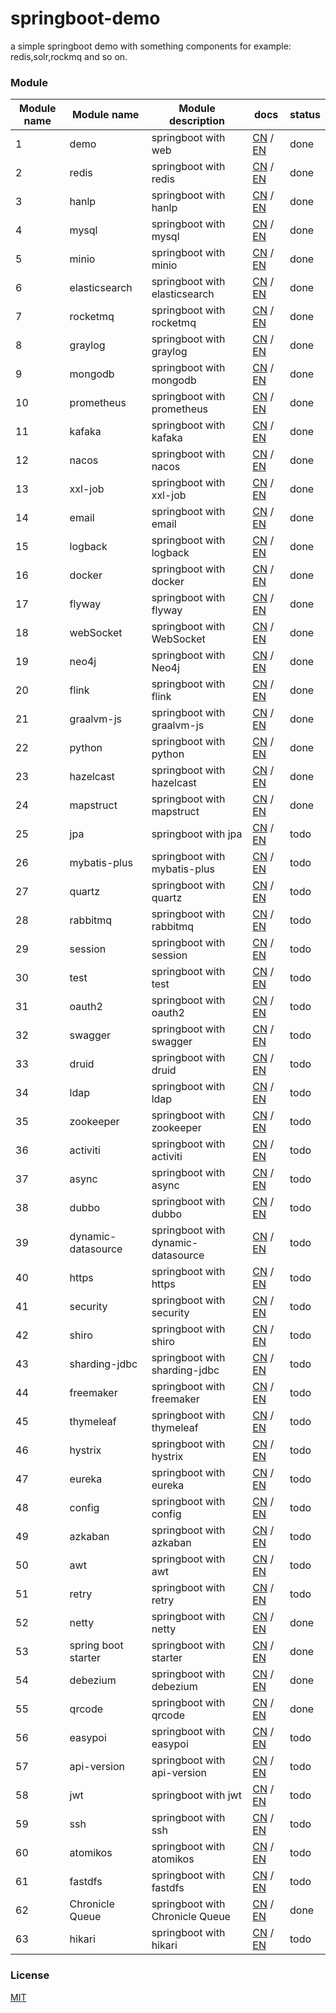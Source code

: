 # springboot-demo

a simple springboot demo with something components for example: redis,solr,rockmq and so on.


###  Module 

| Module name | Module name           | Module description                 | docs                                                                                                                                                                            | status |
|-------------|-----------------------|------------------------------------|---------------------------------------------------------------------------------------------------------------------------------------------------------------------------------|--------|
| 1           | demo                  | springboot with web                | [CN](http://www.liuhaihua.cn/archives/710149.html) / [EN](https://jxausea.medium.com/%E4%B8%80-create-springboot-module-8ed28523a961)                                           | done   |
| 2           | redis                 | springboot with redis              | [CN](http://www.liuhaihua.cn/archives/710158.html) / [EN](https://jxausea.medium.com/springboot-integrated-redis-entry-demo-ea8084843856)                                       | done   |
| 3           | hanlp                 | springboot with hanlp              | [CN](http://www.liuhaihua.cn/archives/710210.html) / [EN](https://jxausea.medium.com/springboot-integrated-hanlp-quick-start-demo-d90e0256e2da)                                 | done   |
| 4           | mysql                 | springboot with mysql              | [CN](http://www.liuhaihua.cn/archives/710165.html) / [EN](https://jxausea.medium.com/springboot-integrated-mysql-entry-demo-0a94a78bdb60)                                       | done   |
| 5           | minio                 | springboot with minio              | [CN](http://www.liuhaihua.cn/archives/710171.html) / [EN](https://jxausea.medium.com/springboot-integrated-minio-quick-start-tutorial-8ef1afe3f9e5)                             | done   |
| 6           | elasticsearch         | springboot with elasticsearch      | [CN](http://www.liuhaihua.cn/archives/710195.html) / [EN](https://jxausea.medium.com/springboot-integrated-elasticsearch-quick-start-demo-cdc17e5380eb)                         | done   |
| 7           | rocketmq              | springboot with rocketmq           | [CN](http://www.liuhaihua.cn/archives/710205.html) / [EN](https://jxausea.medium.com/springboot-integrated-rocketmq-q-quick-start-demo-96aeff8738e7)                            | done   |
| 8           | graylog               | springboot with graylog            | [CN](http://www.liuhaihua.cn/archives/710178.html) / [EN](https://jxausea.medium.com/springboot-integrated-graylog-quick-start-demo-b10b0be04a93)                               | done   |
| 9           | mongodb               | springboot with mongodb            | [CN](http://www.liuhaihua.cn/archives/710188.html) / [EN](https://jxausea.medium.com/springboot-integrated-mongodb-quick-start-demo-78c54e55cc88)                               | done   |
| 10          | prometheus            | springboot with prometheus         | [CN](http://www.liuhaihua.cn/archives/710215.html) / [EN](https://jxausea.medium.com/springboot-integrated-prometheus-quick-start-demo-cdfefd789b48)                            | done   |
| 11          | kafaka                | springboot with kafaka             | [CN](http://www.liuhaihua.cn/archives/710233.html) / [EN](https://jxausea.medium.com/springboot-integrated-kafka-quick-start-demo-c5f217b93336)                                 | done   |
| 12          | nacos                 | springboot with nacos              | [CN](http://www.liuhaihua.cn/archives/710246.html) / [EN](https://medium.com/@jxausea/springboot-intergrated-nacos-quick-start-demo-acca4f5cf749)                               | done   |
| 13          | xxl-job               | springboot with xxl-job            | [CN](http://www.liuhaihua.cn/archives/710250.html) / [EN](https://jxausea.medium.com/springboot-integrated-xxl-job-quick-start-demo-36d28da2f6fe)                               | done   |
| 14          | email                 | springboot with email              | [CN](http://www.liuhaihua.cn/archives/710258.html) / [EN](https://jxausea.medium.com/springboot-integrated-mail-quick-start-demo-f3001c4c52f3)                                  | done   |
| 15          | logback               | springboot with logback            | [CN](http://www.liuhaihua.cn/archives/710275.html) / [EN](https://jxausea.medium.com/springboot-integrates-logback-to-print-color-logs-0062baeaae43)                            | done   |
| 16          | docker                | springboot with docker             | [CN](http://www.liuhaihua.cn/archives/710227.html) / [EN](https://jxausea.medium.com/springboot-integrated-docker-quick-start-demo-3638a847bf8e)                                | done   |
| 17          | flyway                | springboot with flyway             | [CN](http://www.liuhaihua.cn/archives/710280.html) / [EN](https://jxausea.medium.com/spring-boot-integrated-flyway-quick-start-demo-177e49e5d1ab)                               | done   |
| 18          | webSocket             | springboot with WebSocket          | [CN](http://www.liuhaihua.cn/archives/710240.html) / [EN](https://jxausea.medium.com/springboot-integrated-websocket-quick-start-demo-45c889c42ec3)                             | done   |
| 19          | neo4j                 | springboot with Neo4j              | [CN](http://www.liuhaihua.cn/archives/710286.html) / [EN](https://jxausea.medium.com/spring-boot-integrates-neo4j-to-implement-a-simple-knowledge-graph-fca16db05ead)           | done   |
| 20          | flink                 | springboot with flink              | [CN](http://www.liuhaihua.cn/archives/710270.html) / [EN](https://jxausea.medium.com/springboot-integrated-flink-quick-start-demo-1f9287770f26)                                 | done   |
| 21          | graalvm-js            | springboot with graalvm-js         | [CN](http://www.liuhaihua.cn/archives/710296.html) / [EN](https://jxausea.medium.com/spring-boot-integrated-graalvm-js-engine-quick-start-demo-5ee370b9b604)                    | done   |
| 22          | python                | springboot with python             | [CN](http://www.liuhaihua.cn/archives/710307.html) / [EN](https://jxausea.medium.com/spring-boot-integrated-python-engine-quick-start-demo-24d3f96cc4aa)                        | done   |
| 23          | hazelcast             | springboot with hazelcast          | [CN](http://www.liuhaihua.cn/archives/710310.html) / [EN](https://jxausea.medium.com/spring-boot-integrated-hazelcast-implements-distributed-cache-8a83d9ba21df)                | done   |
| 24          | mapstruct             | springboot with mapstruct          | [CN](http://www.liuhaihua.cn/archives/710319.html) / [EN](https://jxausea.medium.com/spring-boot-integrated-mapstruct-quick-start-demo-9246a57ed906)                            | done   |
| 25          | jpa                   | springboot with jpa                | [CN](###) / [EN](###)                                                                                                                                                           | todo   |
| 26          | mybatis-plus          | springboot with mybatis-plus       | [CN](###) / [EN](###)                                                                                                                                                           | todo   |
| 27          | quartz                | springboot with quartz             | [CN](###) / [EN](###)                                                                                                                                                           | todo   |
| 28          | rabbitmq              | springboot with rabbitmq           | [CN](###) / [EN](###)                                                                                                                                                           | todo   |
| 29          | session               | springboot with session            | [CN](###) / [EN](###)                                                                                                                                                           | todo   |
| 30          | test                  | springboot with test               | [CN](###) / [EN](###)                                                                                                                                                           | todo   |
| 31          | oauth2                | springboot with oauth2             | [CN](###) / [EN](###)                                                                                                                                                           | todo   |
| 32          | swagger               | springboot with swagger            | [CN](###) / [EN](###)                                                                                                                                                           | todo   |
| 33          | druid                 | springboot with druid              | [CN](###) / [EN](###)                                                                                                                                                           | todo   |
| 34          | ldap                  | springboot with ldap               | [CN](###) / [EN](###)                                                                                                                                                           | todo   |
| 35          | zookeeper             | springboot with zookeeper          | [CN](###) / [EN](###)                                                                                                                                                           | todo   |
| 36          | activiti              | springboot with activiti           | [CN](###) / [EN](###)                                                                                                                                                           | todo   |
| 37          | async                 | springboot with async              | [CN](###) / [EN](###)                                                                                                                                                           | todo   |
| 38          | dubbo                 | springboot with dubbo              | [CN](###) / [EN](###)                                                                                                                                                           | todo   |
| 39          | dynamic-datasource    | springboot with dynamic-datasource | [CN](###) / [EN](###)                                                                                                                                                           | todo   |
| 40          | https                 | springboot with https              | [CN](###) / [EN](###)                                                                                                                                                           | todo   |
| 41          | security              | springboot with security           | [CN](###) / [EN](###)                                                                                                                                                           | todo   |
| 42          | shiro                 | springboot with shiro              | [CN](###) / [EN](###)                                                                                                                                                           | todo   |
| 43          | sharding-jdbc         | springboot with sharding-jdbc      | [CN](###) / [EN](###)                                                                                                                                                           | todo   |
| 44          | freemaker             | springboot with freemaker          | [CN](###) / [EN](###)                                                                                                                                                           | todo   |
| 45          | thymeleaf             | springboot with thymeleaf          | [CN](###) / [EN](###)                                                                                                                                                           | todo   |
| 46          | hystrix               | springboot with hystrix            | [CN](###) / [EN](###)                                                                                                                                                           | todo   |
| 47          | eureka                | springboot with eureka             | [CN](###) / [EN](###)                                                                                                                                                           | todo   |
| 48          | config                | springboot with config             | [CN](###) / [EN](###)                                                                                                                                                           | todo   |
| 49          | azkaban               | springboot with azkaban            | [CN](###) / [EN](###)                                                                                                                                                           | todo   |
| 50          | awt                   | springboot with awt                | [CN](###) / [EN](###)                                                                                                                                                           | todo   |
| 51          | retry                 | springboot with retry              | [CN](###) / [EN](###)                                                                                                                                                           | todo   |
| 52          | netty                 | springboot with netty              | [CN](http://www.liuhaihua.cn/archives/710299.html) / [EN](https://jxausea.medium.com/spring-boot-intergratd-netty-implements-websocket-communication-2302e09cf748)              | done   |
| 53          | spring boot starter   | springboot with starter            | [CN](http://www.liuhaihua.cn/archives/710303.html) / [EN](https://jxausea.medium.com/how-to-make-your-custom-spring-boot-starter-component-b6b88bc47415)                        | done   |
| 54          | debezium              | springboot with debezium           | [CN](http://www.liuhaihua.cn/archives/710327.html) / [EN](https://jxausea.medium.com/spring-boot-integrated-debezium-quick-start-demo-cbbc6fa8a16f)                             | done   |
| 55          | qrcode                | springboot with qrcode             | [CN](http://www.liuhaihua.cn/archives/710338.html) / [EN](https://jxausea.medium.com/spring-boot-integrates-zxing-to-implement-the-function-of-generating-qr-codes-2db3209b80e7) | done   |
| 56          | easypoi               | springboot with easypoi            | [CN](###) / [EN](###)                                                                                                                                                           | todo   |
| 57          | api-version           | springboot with api-version        | [CN](###) / [EN](###)                                                                                                                                                           | todo   |
| 58          | jwt                   | springboot with jwt                | [CN](###) / [EN](###)                                                                                                                                                           | todo   |
| 59          | ssh                   | springboot with ssh                | [CN](###) / [EN](###)                                                                                                                                                           | todo   |
| 60          | atomikos              | springboot with atomikos           | [CN](###) / [EN](###)                                                                                                                                                           | todo   |
| 61          | fastdfs               | springboot with fastdfs            | [CN](###) / [EN](###)                                                                                                                                                           | todo   |
| 62          | Chronicle Queue       | springboot with Chronicle Queue    | [CN](http://www.liuhaihua.cn/archives/710334.html) / [EN](https://jxausea.medium.com/spring-boot-integrated-chronicle-queue-quick-start-demo-a9b776b9c2b4)  | done   |
| 63          | hikari                | springboot with hikari             | [CN](###) / [EN](###)                                                                                                                                                           | todo   |






### License

[MIT](http://opensource.org/licenses/MIT)
